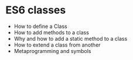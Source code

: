 # ES6 classes

* How to define a Class
* How to add methods to a class
* Why and how to add a static method to a class
* How to extend a class from another
* Metaprogramming and symbols
